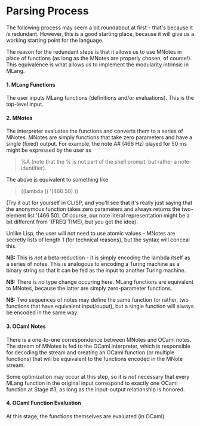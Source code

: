 Parsing Process
===============


The following process may seem a bit roundabout at first - that's because it _is_ redundant. However, this is a good starting place, because it will give us a working starting point for the language.

The reason for the redundant steps is that it allows us to use MNotes in place of functions (as long as the MNotes are properly chosen, of course!). This equivalence is what allows us to implement the modularity intrinsic in MLang. 


#### 1. MLang Functions

The user inputs MLang functions (definitions and/or evaluations). This is the top-level input.


#### 2. MNotes

The interpreter evaluates the functions and converts them to a series of MNotes. MNotes are simply functions that take zero parameters and have a single (fixed) output. For example, the note A# (466 Hz) played for 50 ms might be expressed by the user as 

> %A
(note that the % is not part of the shell prompt, but rather a note-identifier).

The above is equivalent to something like

> ((lambda () '(466 50) ))

(Try it out for yourself in CLISP, and you'll see that it's really just saying that the anonymous function takes zero parameters and always returns the two-element list '(466 50). Of course, our note literal representation might be a bit different from '(FREQ TIME), but you get the idea).

Unlike Lisp, the user will not need to use atomic values - MNotes are secretly lists of length 1 (for technical reasons), but the syntax will conceal this.

**NB:** This is _not_ a beta-reduction - it is simply encoding the lambda itself as a series of notes. This is analogous to encoding a Turing machine as a binary string so that it can be fed as the input to another Turing machine.


**NB:** There is _no_ type change occuring here. MLang functions are equivalent to MNotes, because the latter are simply zero-parameter functions. 

**NB:** Two sequences of notes may define the same function (or rather, two functions that have equivalent input/ouput), but a single function will always be encoded in the same way.

#### 3. OCaml Notes

There is a one-to-one correspondence between MNotes and OCaml notes. The stream of MNotes is fed to the OCaml interpreter, which is responsible for decoding the stream and creating an OCaml function (or multiple functions) that will be equivalent to the functions encoded in the MNote stream.

Some optimization may occur at this step, so it is _not_ necessary that every MLang function in the original input correspond to exactly one OCaml function at Stage #3, as long as the input-output relationship is honored. 


#### 4. OCaml Function Evaluation

At this stage, the functions themselves are evaluated (in OCaml).


